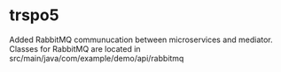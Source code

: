 # trspo5
Added RabbitMQ communucation between microservices and mediator.\
Classes for RabbitMQ are located in src/main/java/com/example/demo/api/rabbitmq
